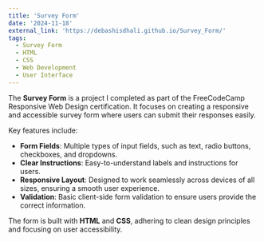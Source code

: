 ```yaml
---
title: 'Survey Form'  
date: '2024-11-18'  
external_link: 'https://debashisdhali.github.io/Survey_Form/'  
tags:  
  - Survey Form  
  - HTML  
  - CSS  
  - Web Development  
  - User Interface  
---
```


The **Survey Form** is a project I completed as part of the FreeCodeCamp Responsive Web Design certification. It focuses on creating a responsive and accessible survey form where users can submit their responses easily.

Key features include:  
- **Form Fields**: Multiple types of input fields, such as text, radio buttons, checkboxes, and dropdowns.  
- **Clear Instructions**: Easy-to-understand labels and instructions for users.  
- **Responsive Layout**: Designed to work seamlessly across devices of all sizes, ensuring a smooth user experience.  
- **Validation**: Basic client-side form validation to ensure users provide the correct information.

The form is built with **HTML** and **CSS**, adhering to clean design principles and focusing on user accessibility.

<!--more-->